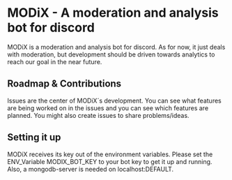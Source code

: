 # MODiX - A moderation and analysis bot for discord

MODiX is a moderation and analysis bot for discord. As for now, it just deals with moderation, but development should be driven towards analytics to reach our goal in the near future.

## Roadmap & Contributions

Issues are the center of MODiX´s development. You can see what features are being worked on in the issues and you can see which features are planned. You might also create issues to share problems/ideas. 

## Setting it up

MODiX receives its key out of the environment variables. Please set the ENV_Variable MODIX_BOT_KEY to your bot key to get it up and running. Also, a mongodb-server is needed on localhost:DEFAULT.
